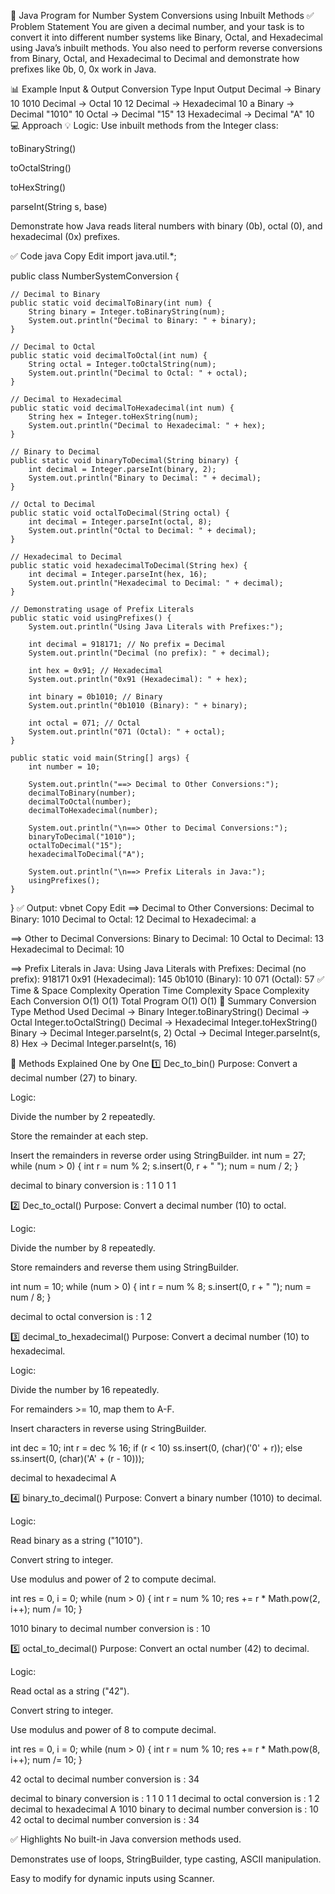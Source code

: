 🚀 Java Program for Number System Conversions using Inbuilt Methods
✅ Problem Statement
You are given a decimal number, and your task is to convert it into different number systems like Binary, Octal, and Hexadecimal using Java’s inbuilt methods. You also need to perform reverse conversions from Binary, Octal, and Hexadecimal to Decimal and demonstrate how prefixes like 0b, 0, 0x work in Java.

📊 Example Input & Output
Conversion Type	Input	Output
Decimal → Binary	10	1010
Decimal → Octal	10	12
Decimal → Hexadecimal	10	a
Binary → Decimal	"1010"	10
Octal → Decimal	"15"	13
Hexadecimal → Decimal	"A"	10
💻 Approach
💡 Logic:
Use inbuilt methods from the Integer class:

toBinaryString()

toOctalString()

toHexString()

parseInt(String s, base)

Demonstrate how Java reads literal numbers with binary (0b), octal (0), and hexadecimal (0x) prefixes.

✅ Code
java
Copy
Edit
import java.util.*;

public class NumberSystemConversion {

    // Decimal to Binary
    public static void decimalToBinary(int num) {
        String binary = Integer.toBinaryString(num);
        System.out.println("Decimal to Binary: " + binary);
    }

    // Decimal to Octal
    public static void decimalToOctal(int num) {
        String octal = Integer.toOctalString(num);
        System.out.println("Decimal to Octal: " + octal);
    }

    // Decimal to Hexadecimal
    public static void decimalToHexadecimal(int num) {
        String hex = Integer.toHexString(num);
        System.out.println("Decimal to Hexadecimal: " + hex);
    }

    // Binary to Decimal
    public static void binaryToDecimal(String binary) {
        int decimal = Integer.parseInt(binary, 2);
        System.out.println("Binary to Decimal: " + decimal);
    }

    // Octal to Decimal
    public static void octalToDecimal(String octal) {
        int decimal = Integer.parseInt(octal, 8);
        System.out.println("Octal to Decimal: " + decimal);
    }

    // Hexadecimal to Decimal
    public static void hexadecimalToDecimal(String hex) {
        int decimal = Integer.parseInt(hex, 16);
        System.out.println("Hexadecimal to Decimal: " + decimal);
    }

    // Demonstrating usage of Prefix Literals
    public static void usingPrefixes() {
        System.out.println("Using Java Literals with Prefixes:");

        int decimal = 918171; // No prefix = Decimal
        System.out.println("Decimal (no prefix): " + decimal);

        int hex = 0x91; // Hexadecimal
        System.out.println("0x91 (Hexadecimal): " + hex);

        int binary = 0b1010; // Binary
        System.out.println("0b1010 (Binary): " + binary);

        int octal = 071; // Octal
        System.out.println("071 (Octal): " + octal);
    }

    public static void main(String[] args) {
        int number = 10;

        System.out.println("==> Decimal to Other Conversions:");
        decimalToBinary(number);
        decimalToOctal(number);
        decimalToHexadecimal(number);

        System.out.println("\n==> Other to Decimal Conversions:");
        binaryToDecimal("1010");
        octalToDecimal("15");
        hexadecimalToDecimal("A");

        System.out.println("\n==> Prefix Literals in Java:");
        usingPrefixes();
    }
}
✅ Output:
vbnet
Copy
Edit
==> Decimal to Other Conversions:
Decimal to Binary: 1010
Decimal to Octal: 12
Decimal to Hexadecimal: a

==> Other to Decimal Conversions:
Binary to Decimal: 10
Octal to Decimal: 13
Hexadecimal to Decimal: 10

==> Prefix Literals in Java:
Using Java Literals with Prefixes:
Decimal (no prefix): 918171
0x91 (Hexadecimal): 145
0b1010 (Binary): 10
071 (Octal): 57
✅ Time & Space Complexity
Operation	Time Complexity	Space Complexity
Each Conversion	O(1)	O(1)
Total Program	O(1)	O(1)
💎 Summary
Conversion Type	Method Used
Decimal → Binary	Integer.toBinaryString()
Decimal → Octal	Integer.toOctalString()
Decimal → Hexadecimal	Integer.toHexString()
Binary → Decimal	Integer.parseInt(s, 2)
Octal → Decimal	Integer.parseInt(s, 8)
Hex → Decimal	Integer.parseInt(s, 16)



🧠 Methods Explained One by One
1️⃣ Dec_to_bin()
Purpose:
Convert a decimal number (27) to binary.

Logic:

Divide the number by 2 repeatedly.

Store the remainder at each step.

Insert the remainders in reverse order using StringBuilder.
int num = 27;
while (num > 0) {
    int r = num % 2;
    s.insert(0, r + " ");
    num = num / 2;
}

decimal to binary conversion is :
1 1 0 1 1


2️⃣ Dec_to_octal()
Purpose:
Convert a decimal number (10) to octal.

Logic:

Divide the number by 8 repeatedly.

Store remainders and reverse them using StringBuilder.


int num = 10;
while (num > 0) {
    int r = num % 8;
    s.insert(0, r + " ");
    num = num / 8;
}

decimal to octal conversion is :
1 2



3️⃣ decimal_to_hexadecimal()
Purpose:
Convert a decimal number (10) to hexadecimal.

Logic:

Divide the number by 16 repeatedly.

For remainders >= 10, map them to A-F.

Insert characters in reverse using StringBuilder.


int dec = 10;
int r = dec % 16;
if (r < 10)
    ss.insert(0, (char)('0' + r));
else
    ss.insert(0, (char)('A' + (r - 10)));



decimal to hexadecimal
A




4️⃣ binary_to_decimal()
Purpose:
Convert a binary number (1010) to decimal.

Logic:

Read binary as a string ("1010").

Convert string to integer.

Use modulus and power of 2 to compute decimal.



int res = 0, i = 0;
while (num > 0) {
    int r = num % 10;
    res += r * Math.pow(2, i++);
    num /= 10;
}


1010
binary to decimal number conversion is :
10


5️⃣ octal_to_decimal()
Purpose:
Convert an octal number (42) to decimal.

Logic:

Read octal as a string ("42").

Convert string to integer.

Use modulus and power of 8 to compute decimal.


int res = 0, i = 0;
while (num > 0) {
    int r = num % 10;
    res += r * Math.pow(8, i++);
    num /= 10;
}



42
octal to decimal number conversion is :
34


decimal to binary conversion is :
1 1 0 1 1
decimal to octal conversion is :
1 2
decimal to hexadecimal
A
1010
binary to decimal number conversion is :
10
42
octal to decimal number conversion is :
34


✅ Highlights
No built-in Java conversion methods used.

Demonstrates use of loops, StringBuilder, type casting, ASCII manipulation.

Easy to modify for dynamic inputs using Scanner.





